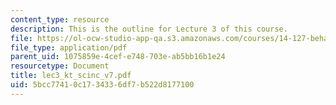 ```yaml
---
content_type: resource
description: This is the outline for Lecture 3 of this course.
file: https://ol-ocw-studio-app-qa.s3.amazonaws.com/courses/14-127-behavioral-economics-and-finance-spring-2004/5bcc77410c1734336df7b522d8177100_lec3_kt_scinc_v7.pdf
file_type: application/pdf
parent_uid: 1075859e-4cef-e748-703e-ab5bb16b1e24
resourcetype: Document
title: lec3_kt_scinc_v7.pdf
uid: 5bcc7741-0c17-3433-6df7-b522d8177100
---
```

